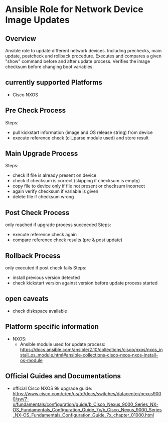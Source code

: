 # **Ansible Role for Network Device Image Updates**

## **Overview**
Ansible role to update different network devices.
Including prechecks, main update, postcheck and rollback procedure. 
Executes and compares a given "show" command before and after update process.
Verifies the image checksum before changing boot variables.
## **currently supported Platforms**
  * Cisco NXOS
## **Pre Check Process**
Steps: 
  * pull kickstart information (image and OS release string) from device 
  * execute reference check (cli_parse module used) and store result
## **Main Upgrade Process**
Steps:
  * check if file is already present on device
  * check if checksum is correct (skipping if checksum is empty)
  * copy file to device only if file not present or checksum incorrect
  * again verify checksum if variable is given
  * delete file if checksum wrong

## **Post Check Process**
only reached if upgrade process succeeded
Steps:
  * execute reference check again
  * compare reference check results (pre & post update)

## **Rollback Process**
only executed if post check fails
Steps: 
  * install previous version detected
  * check kickstart version against version before update process started
## **open caveats**
  * check diskspace available
## **Platform specific information**
* NXOS: 
  * Ansible module used for update process: 
    https://docs.ansible.com/ansible/2.10/collections/cisco/nxos/nxos_install_os_module.html#ansible-collections-cisco-nxos-nxos-install-os-module
## **Official Guides and Documentations**
* official Cisco NXOS 9k upgrade guide:
https://www.cisco.com/c/en/us/td/docs/switches/datacenter/nexus9000/sw/7-x/fundamentals/configuration/guide/b_Cisco_Nexus_9000_Series_NX-OS_Fundamentals_Configuration_Guide_7x/b_Cisco_Nexus_9000_Series_NX-OS_Fundamentals_Configuration_Guide_7x_chapter_01000.html